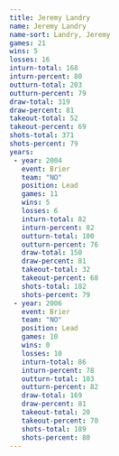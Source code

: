 ```yaml
---
title: Jeremy Landry
name: Jeremy Landry
name-sort: Landry, Jeremy
games: 21
wins: 5
losses: 16
inturn-total: 168
inturn-percent: 80
outturn-total: 203
outturn-percent: 79
draw-total: 319
draw-percent: 81
takeout-total: 52
takeout-percent: 69
shots-total: 371
shots-percent: 79
years:
 - year: 2004
   event: Brier
   team: "NO"
   position: Lead
   games: 11
   wins: 5
   losses: 6
   inturn-total: 82
   inturn-percent: 82
   outturn-total: 100
   outturn-percent: 76
   draw-total: 150
   draw-percent: 81
   takeout-total: 32
   takeout-percent: 68
   shots-total: 182
   shots-percent: 79
 - year: 2006
   event: Brier
   team: "NO"
   position: Lead
   games: 10
   wins: 0
   losses: 10
   inturn-total: 86
   inturn-percent: 78
   outturn-total: 103
   outturn-percent: 82
   draw-total: 169
   draw-percent: 81
   takeout-total: 20
   takeout-percent: 70
   shots-total: 189
   shots-percent: 80
---
```

